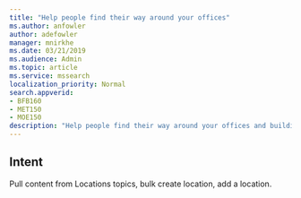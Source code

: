 ```yaml
---
title: "Help people find their way around your offices"
ms.author: anfowler
author: adefowler
manager: mnirkhe
ms.date: 03/21/2019
ms.audience: Admin
ms.topic: article
ms.service: mssearch
localization_priority: Normal
search.appverid:
- BFB160
- MET150
- MOE150
description: "Help people find their way around your offices and buildings by adding Locations."
---
```

## Intent
Pull content from Locations topics, bulk create location, add a location.